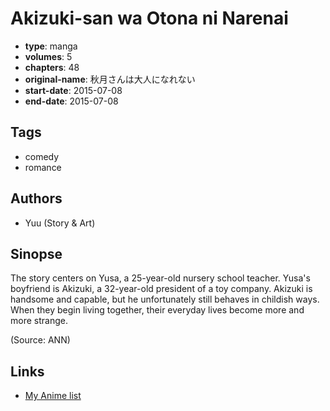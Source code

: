 # Akizuki-san wa Otona ni Narenai

-   **type**: manga
-   **volumes**: 5
-   **chapters**: 48
-   **original-name**: 秋月さんは大人になれない
-   **start-date**: 2015-07-08
-   **end-date**: 2015-07-08

## Tags

-   comedy
-   romance

## Authors

-   Yuu (Story & Art)

## Sinopse

The story centers on Yusa, a 25-year-old nursery school teacher. Yusa's boyfriend is Akizuki, a 32-year-old president of a toy company. Akizuki is handsome and capable, but he unfortunately still behaves in childish ways. When they begin living together, their everyday lives become more and more strange.

(Source: ANN)

## Links

-   [My Anime list](https://myanimelist.net/manga/111242/Akizuki-san_wa_Otona_ni_Narenai)
